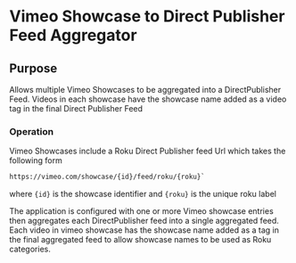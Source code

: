# Vimeo Showcase to Direct Publisher Feed Aggregator

## Purpose

Allows multiple Vimeo Showcases to be aggregated into a DirectPublisher Feed. Videos in each showcase have the showcase name added as a video tag in the final Direct Publisher Feed

### Operation

Vimeo Showcases include a Roku Direct Publisher feed Url which takes the following form

```html
https://vimeo.com/showcase/{id}/feed/roku/{roku}`
```

where ```{id}``` is the showcase identifier and ```{roku}``` is the unique roku label

The application is configured with one or more Vimeo showcase entries then aggregates each DirectPublisher feed into a single aggregated feed. Each video in vimeo showcase has the showcase name added as a tag in the final aggregated feed to allow showcase names to be used as Roku categories.


